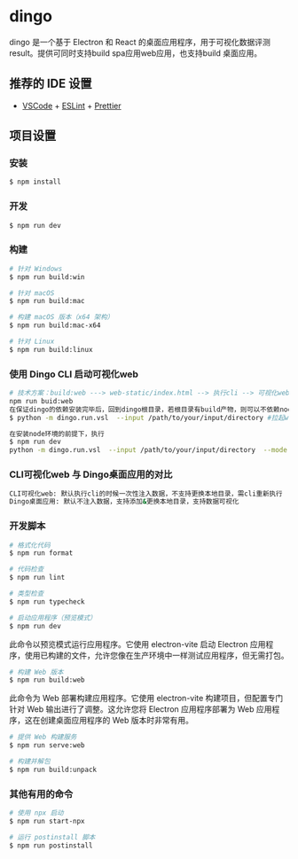 # dingo

dingo 是一个基于 Electron 和 React 的桌面应用程序，用于可视化数据评测result。提供可同时支持build spa应用web应用，也支持build 桌面应用。


## 推荐的 IDE 设置

- [VSCode](https://code.visualstudio.com/) + [ESLint](https://marketplace.visualstudio.com/items?itemName=dbaeumer.vscode-eslint) + [Prettier](https://marketplace.visualstudio.com/items?itemName=esbenp.prettier-vscode)

## 项目设置

### 安装

```bash
$ npm install
```

### 开发

```bash
$ npm run dev
```

### 构建

```bash
# 针对 Windows
$ npm run build:win

# 针对 macOS
$ npm run build:mac

# 构建 macOS 版本（x64 架构）
$ npm run build:mac-x64

# 针对 Linux
$ npm run build:linux

```

### 使用 Dingo CLI 启动可视化web

```bash
# 技术方案：build:web ---> web-static/index.html --> 执行cli --> 可视化web
npm run buid:web
在保证dingo的依赖安装完毕后，回到dingo根目录，若根目录有build产物，则可以不依赖node
$ python -m dingo.run.vsl  --input /path/to/your/input/directory #拉起web

在安装node环境的前提下，执行
$ npm run dev
python -m dingo.run.vsl  --input /path/to/your/input/directory  --mode app #拉起dingo app
```

### CLI可视化web 与 Dingo桌面应用的对比


```bash
CLI可视化web: 默认执行cli的时候一次性注入数据，不支持更换本地目录，需cli重新执行
Dingo桌面应用: 默认不注入数据，支持添加&更换本地目录，支持数据可视化
```

### 开发脚本

```bash
# 格式化代码
$ npm run format

# 代码检查
$ npm run lint

# 类型检查
$ npm run typecheck

# 启动应用程序（预览模式）
$ npm run dev
```

此命令以预览模式运行应用程序。它使用 electron-vite 启动 Electron 应用程序，使用已构建的文件，允许您像在生产环境中一样测试应用程序，但无需打包。

```bash
# 构建 Web 版本
$ npm run build:web
```

此命令为 Web 部署构建应用程序。它使用 electron-vite 构建项目，但配置专门针对 Web 输出进行了调整。这允许您将 Electron 应用程序部署为 Web 应用程序，这在创建桌面应用程序的 Web 版本时非常有用。

```bash
# 提供 Web 构建服务
$ npm run serve:web

# 构建并解包
$ npm run build:unpack

```

### 其他有用的命令

```bash
# 使用 npx 启动
$ npm run start-npx

# 运行 postinstall 脚本
$ npm run postinstall
```
